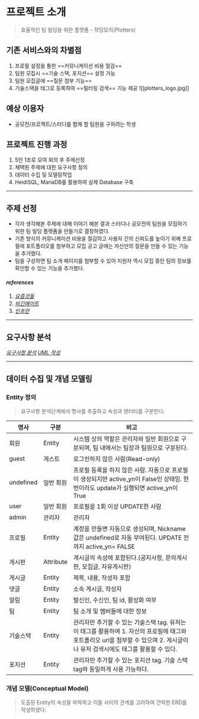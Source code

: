 
# 프로젝트 소개
> 효율적인 팀 빌딩을 위한 플랫폼 - 작당모의(Plotters)


## 기존 서비스와의 차별점
1. 프로필 설정을 통한 ==커뮤니케이션 비용 절감==
2. 팀원 모집시 ==기술 스택, 포지션== 설정 가능 
3. 팀원 모집글에 ==질문 첨부 기능==
4. 기술스택을 태그로 등록하여 ==필터링 검색== 기능 제공
![[plotters_logo.jpg]]

## 예상 이용자
- 공모전/프로젝트/스터디를 함께 할 팀원을 구하려는 학생

## 프로젝트 진행 과정
1. 5인 1조로 모여 회의 후 주제선정 
2. 채택된 주제에 대한 요구사항 정의
3. 데이터 수집 및 모델링작업
4. HeidiSQL, MariaDB를 활용하여 실제 Database 구축

---

## 주제 선정

- 각자 생각해본 주제에 대해 이야기 해본 결과 스터디나 공모전의 팀원을 모집하기 위한 팀 빌딩 플랫폼을 만들기로 결정하였다.
- 기존 방식의 커뮤니케이션 비용을 절감하고 사용자 간의 신뢰도를 높이기 위해 프로필에 포트폴리오를 첨부하고 모집 공고 글에는 자신만의 질문을 만들 수 있는 기능을 추가했다.
- 팀을 구성하면 팀 소개 페이지를 첨부할 수 있어 지원자 역시 모집 중인 팀의 정보를 확인할 수 있는 기능을 추가했다.


#### _references_
1. [_요즘것들_](https://www.allforyoung.com)
2. [_비긴메이트_](https://beginmate.com/)
3. [_인프런_](https://www.inflearn.com/community/projects)

---

## 요구사항 분석

[_요구사항 분석_](https://docs.google.com/spreadsheets/d/1kQ2-s_K4Ma4VO2P3hSHa7F0qFnhoF_lXNa2N63ZqfLA/edit?usp=sharing)
[_UML 작성_](https://drive.google.com/file/d/1vNPQ37NkD-3BpiN6Q_jewkCN-UdQRACd/view?usp=sharing)

--- 

## 데이터 수집 및 개념 모델링

### Entity 정의
> 요구사항 분석단계에서 명사를 추출하고 속성과 엔터티를 구분한다.


| 명사        | 구분        | 비고                                                                                                          |
| --------- | --------- | ----------------------------------------------------------------------------------------------------------- |
| 회원        | Entity    | 시스템 상의 역할은 관리자와 일반 회원으로 구분되며, 팀 내에서는 팀장과 팀원으로 구분된다.                                                         |
| guest     | 게스트       | 로그인하지 않은 사람(Read-only)                                                                                      |
| undefined | 일반 회원     | 프로필 등록을 하지 않은 사람. 자동으로 프로필이 생성되지만 active_yn이 False인 상태임. 한번이라도 update가 실행되면 active_yn이 True                 |
| user      | 일반 회원     | 프로필을 1회 이상 UPDATE한 사람                                                                                       |
| admin     | 관리자       | 관리자                                                                                                         |
| 프로필       | Entity    | 계정을 만들면 자동으로 생성되며, Nickname값은 undefined로 자동 부여된다. UPDATE 전까지 active_yn= FALSE                               |
| 게시판       | Attribute | 게시글의 속성에 포함된다.(공지사항, 문의게시판, 모집글, 자유게시판)                                                                     |
| 게시글       | Entity    | 제목, 내용, 작성자 포함                                                                                              |
| 댓글        | Entity    | 소속 게시글, 작성자                                                                                                 |
| 알림        | Entity    | 발신인, 수신인, 팀 id, 활성화 여부                                                                                      |
| 팀         | Entity    | 팀 소개 및 멤버들에 대한 정보                                                                                           |
| 기술스택      | Entity    | 관리자만 추가할 수 있는 기술스택 tag. 유저는 이 태그를 활용하여 1. 자신의 프로필에 태그와 포트폴리오 url을 첨부할 수 있으며 2. 게시글이나 유저 검색시에도 태그를 활용할 수 있다. |
| 포지션       | Entity    | 관리자만 추가할 수 있는 포지션 tag. 기술 스택tag와 동일하게 사용 가능하다.                                                              |

### 개념 모델(Conceptual Model)
> 도출된 Entity의 속성을 파악하고 이들 사이의 관계를 고려하여 간략한 ERD를 작성하였다.

